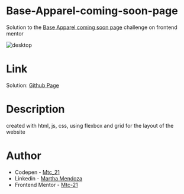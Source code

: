 # Base-Apparel-coming-soon-page
Solution to the  [Base Apparel coming soon page](https://www.frontendmentor.io/challenges/base-apparel-coming-soon-page-5d46b47f8db8a7063f9331a0) challenge on frontend mentor

![desktop](https://user-images.githubusercontent.com/71796360/139603766-4a3a1703-39a9-466a-a16e-5a27073748ec.PNG)
# Link
Solution: [Github Page]( https://mtc-21.github.io/Base-Apparel-coming-soon-page/)

# Description
created with html, js, css, using flexbox and grid for the layout of the website 

# Author
- Codepen - [Mtc_21](https://codepen.io/Mtc_21/)
- Linkedin - [Martha Mendoza](https://www.linkedin.com/in/martha-mendoza-398007207/)
- Frontend Mentor - [Mtc-21](https://www.frontendmentor.io/profile/Mtc-21)


